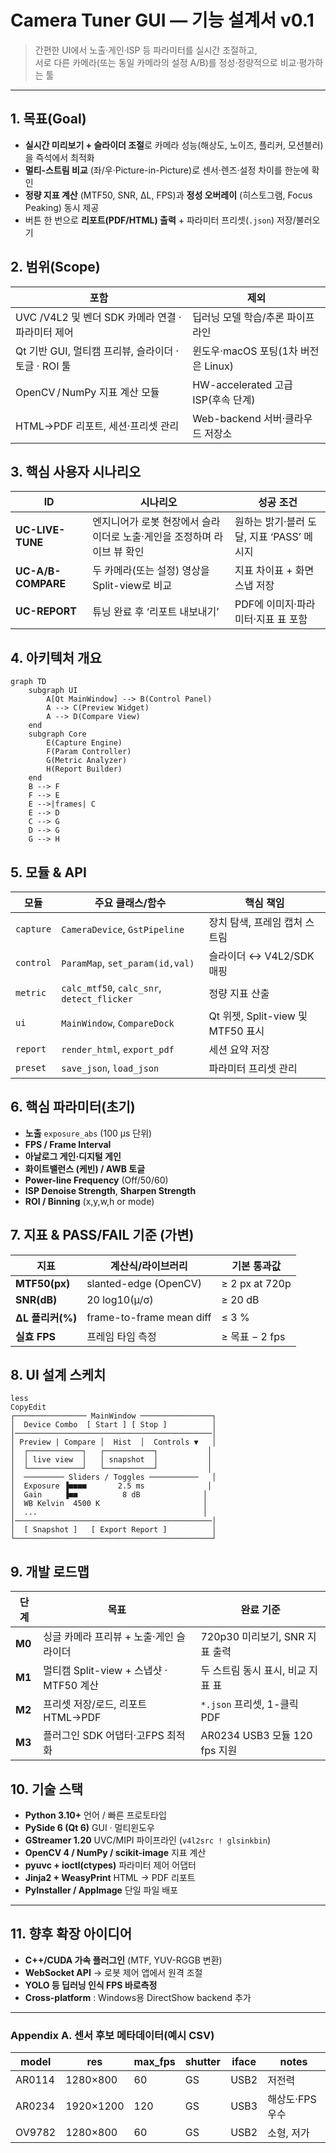 # Camera Tuner GUI — 기능 설계서 v0.1
> 간편한 UI에서 노출·게인·ISP 등 파라미터를 실시간 조절하고,  
> 서로 다른 카메라(또는 동일 카메라의 설정 A/B)를 정성·정량적으로 비교·평가하는 툴

---

## 1. 목표(Goal)
- **실시간 미리보기 + 슬라이더 조절**로 카메라 성능(해상도, 노이즈, 플리커, 모션블러)을 즉석에서 최적화
- **멀티-스트림 비교** (좌/우·Picture-in-Picture)로 센서·렌즈·설정 차이를 한눈에 확인
- **정량 지표 계산** (MTF50, SNR, ΔL, FPS)과 **정성 오버레이** (히스토그램, Focus Peaking) 동시 제공
- 버튼 한 번으로 **리포트(PDF/HTML) 출력** + 파라미터 프리셋(`.json`) 저장/불러오기

## 2. 범위(Scope)
| 포함 | 제외 |
|------|------|
| UVC /V4L2 및 벤더 SDK 카메라 연결 · 파라미터 제어 | 딥러닝 모델 학습/추론 파이프라인 |
| Qt 기반 GUI, 멀티캠 프리뷰, 슬라이더 · 토글 · ROI 툴 | 윈도우·macOS 포팅(1차 버전은 Linux) |
| OpenCV / NumPy 지표 계산 모듈 | HW-accelerated 고급 ISP(후속 단계) |
| HTML→PDF 리포트, 세션·프리셋 관리 | Web-backend 서버·클라우드 저장소 |

## 3. 핵심 사용자 시나리오
| ID | 시나리오 | 성공 조건 |
|----|----------|-----------|
| **UC-LIVE-TUNE** | 엔지니어가 로봇 현장에서 슬라이더로 노출·게인을 조정하며 라이브 뷰 확인 | 원하는 밝기·블러 도달, 지표 ‘PASS’ 메시지 |
| **UC-A/B-COMPARE** | 두 카메라(또는 설정) 영상을 Split-view로 비교 | 지표 차이표 + 화면 스냅 저장 |
| **UC-REPORT** | 튜닝 완료 후 ‘리포트 내보내기’ | PDF에 이미지·파라미터·지표 표 포함 |

## 4. 아키텍처 개요
```mermaid
graph TD
    subgraph UI
        A[Qt MainWindow] --> B(Control Panel)
        A --> C(Preview Widget)
        A --> D(Compare View)
    end
    subgraph Core
        E(Capture Engine)
        F(Param Controller)
        G(Metric Analyzer)
        H(Report Builder)
    end
    B --> F
    F --> E
    E -->|frames| C
    E --> D
    C --> G
    D --> G
    G --> H
```

## 5. 모듈 & API

| 모듈 | 주요 클래스/함수 | 핵심 책임 |
| --- | --- | --- |
| `capture` | `CameraDevice`, `GstPipeline` | 장치 탐색, 프레임 캡처 스트림 |
| `control` | `ParamMap`, `set_param(id,val)` | 슬라이더 ↔ V4L2/SDK 매핑 |
| `metric` | `calc_mtf50`, `calc_snr`, `detect_flicker` | 정량 지표 산출 |
| `ui` | `MainWindow`, `CompareDock` | Qt 위젯, Split-view 및 MTF50 표시 |
| `report` | `render_html`, `export_pdf` | 세션 요약 저장 |
| `preset` | `save_json`, `load_json` | 파라미터 프리셋 관리 |

## 6. 핵심 파라미터(초기)

- **노출** `exposure_abs` (100 µs 단위)
- **FPS / Frame Interval**
- **아날로그 게인·디지털 게인**
- **화이트밸런스 (케빈) / AWB 토글**
- **Power-line Frequency** (Off/50/60)
- **ISP Denoise Strength**, **Sharpen Strength**
- **ROI / Binning** (x,y,w,h or mode)

## 7. 지표 & PASS/FAIL 기준 (가변)

| 지표 | 계산식/라이브러리 | 기본 통과값 |
| --- | --- | --- |
| **MTF50(px)** | slanted-edge (OpenCV) | ≥ 2 px at 720p |
| **SNR(dB)** | 20 log10(μ/σ) | ≥ 20 dB |
| **ΔL 플리커(%)** | frame-to-frame mean diff | ≤ 3 % |
| **실효 FPS** | 프레임 타임 측정 | ≥ 목표 − 2 fps |

## 8. UI 설계 스케치

```
less
CopyEdit
┌──────────────── MainWindow ────────────────┐
│  Device Combo  [ Start ] [ Stop ]          │
│────────────────────────────────────────────│
│ Preview | Compare │  Hist  │  Controls ▼   │
│  ┌────────────┐   ┌───────────┐           │
│  │ live view  │   │ snapshot  │           │
│  └────────────┘   └───────────┘           │
│  ───────── Sliders / Toggles ───────────   │
│  Exposure ▐■■■■       2.5 ms              │
│  Gain     ▐■■          8 dB              │
│  WB Kelvin  4500 K                       │
│  ...                                     │
│────────────────────────────────────────────│
│  [ Snapshot ]   [ Export Report ]          │
└────────────────────────────────────────────┘

```

## 9. 개발 로드맵

| 단계 | 목표 | 완료 기준 |
| --- | --- | --- |
| **M0** | 싱글 카메라 프리뷰 + 노출·게인 슬라이더 | 720p30 미리보기, SNR 지표 출력 |
| **M1** | 멀티캠 Split-view + 스냅샷 · MTF50 계산 | 두 스트림 동시 표시, 비교 지표 표 |
| **M2** | 프리셋 저장/로드, 리포트 HTML→PDF | `*.json` 프리셋, 1-클릭 PDF |
| **M3** | 플러그인 SDK 어댑터·고FPS 최적화 | AR0234 USB3 모듈 120 fps 지원 |

## 10. 기술 스택

- **Python 3.10+** 언어 / 빠른 프로토타입
- **PySide 6 (Qt 6)** GUI · 멀티윈도우
- **GStreamer 1.20** UVC/MIPI 파이프라인 (`v4l2src ! glsinkbin`)
- **OpenCV 4 / NumPy / scikit-image** 지표 계산
- **pyuvc + ioctl(ctypes)** 파라미터 제어 어댑터
- **Jinja2 + WeasyPrint** HTML → PDF 리포트
- **PyInstaller / AppImage** 단일 파일 배포

---

## 11. 향후 확장 아이디어

- **C++/CUDA 가속 플러그인** (MTF, YUV-RGGB 변환)
- **WebSocket API** → 로봇 제어 앱에서 원격 조절
- **YOLO 등 딥러닝 인식 FPS 바로측정**
- **Cross-platform** : Windows용 DirectShow backend 추가

---

### Appendix A. 센서 후보 메타데이터(예시 CSV)

| model | res | max_fps | shutter | iface | notes |
| --- | --- | --- | --- | --- | --- |
| AR0114 | 1280×800 | 60 | GS | USB2 | 저전력 |
| AR0234 | 1920×1200 | 120 | GS | USB3 | 해상도·FPS 우수 |
| OV9782 | 1280×800 | 60 | GS | USB2 | 소형, 저가 |
